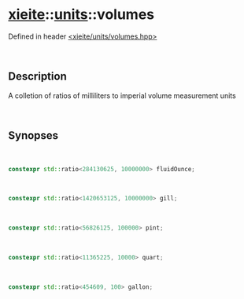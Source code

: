 # [xieite](../xieite.md)\:\:[units](../units.md)\:\:volumes
Defined in header [<xieite/units/volumes.hpp>](../../include/xieite/units/volumes.hpp)

&nbsp;

## Description
A colletion of ratios of milliliters to imperial volume measurement units

&nbsp;

## Synopses

&nbsp;

```cpp
constexpr std::ratio<284130625, 10000000> fluidOunce;
```

&nbsp;

```cpp
constexpr std::ratio<1420653125, 10000000> gill;
```

&nbsp;

```cpp
constexpr std::ratio<56826125, 100000> pint;
```

&nbsp;

```cpp
constexpr std::ratio<11365225, 10000> quart;
```

&nbsp;

```cpp
constexpr std::ratio<454609, 100> gallon;
```
